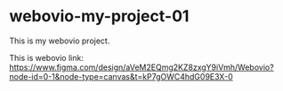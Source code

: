 # webovio-my-project-01

This is my webovio project.

This is webovio link:
https://www.figma.com/design/aVeM2EQmg2KZ8zxgY9iVmh/Webovio?node-id=0-1&node-type=canvas&t=kP7gOWC4hdG09E3X-0
